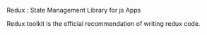 Redux : State Management Library for js Apps


Redux toolkit is the official recommendation of writing redux code.


